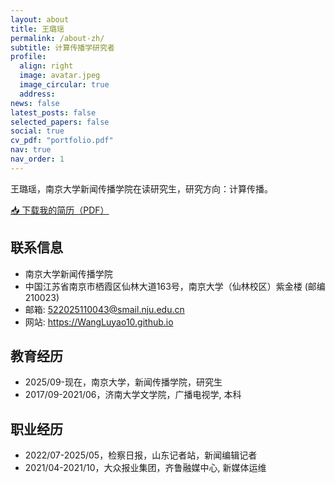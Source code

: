 ```yaml
---
layout: about
title: 王璐瑶
permalink: /about-zh/
subtitle: 计算传播学研究者
profile:
  align: right
  image: avatar.jpeg
  image_circular: true
  address:
news: false
latest_posts: false
selected_papers: false
social: true
cv_pdf: "portfolio.pdf"
nav: true
nav_order: 1
---
```


王璐瑶，南京大学新闻传播学院在读研究生，研究方向：计算传播。 

[📥 下载我的简历（PDF）](/assets/pdf/portfolio.pdf)

## 联系信息
- 南京大学新闻传播学院
- 中国江苏省南京市栖霞区仙林大道163号，南京大学（仙林校区）紫金楼 (邮编210023)
- 邮箱: 522025110043@smail.nju.edu.cn
- 网站: https://WangLuyao10.github.io

## 教育经历
- 2025/09-现在，南京大学，新闻传播学院，研究生
- 2017/09-2021/06，济南大学文学院，广播电视学, 本科

## 职业经历
- 2022/07-2025/05，检察日报，山东记者站，新闻编辑记者
- 2021/04-2021/10，大众报业集团，齐鲁融媒中心, 新媒体运维
